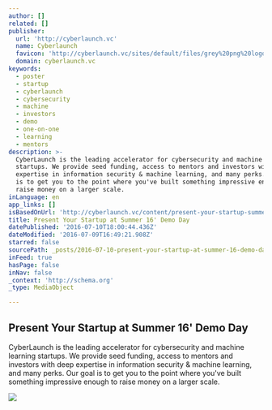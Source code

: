 ```yaml
---
author: []
related: []
publisher:
  url: 'http://cyberlaunch.vc'
  name: Cyberlaunch
  favicon: 'http://cyberlaunch.vc/sites/default/files/grey%20png%20logo.png'
  domain: cyberlaunch.vc
keywords:
  - poster
  - startup
  - cyberlaunch
  - cybersecurity
  - machine
  - investors
  - demo
  - one-on-one
  - learning
  - mentors
description: >-
  CyberLaunch is the leading accelerator for cybersecurity and machine learning
  startups. We provide seed funding, access to mentors and investors with deep
  expertise in information security & machine learning, and many perks. Our goal
  is to get you to the point where you've built something impressive enough to
  raise money on a larger scale.
inLanguage: en
app_links: []
isBasedOnUrl: 'http://cyberlaunch.vc/content/present-your-startup-summer-16-demo-day'
title: Present Your Startup at Summer 16' Demo Day
datePublished: '2016-07-10T18:00:44.436Z'
dateModified: '2016-07-09T16:49:21.908Z'
starred: false
sourcePath: _posts/2016-07-10-present-your-startup-at-summer-16-demo-day.md
inFeed: true
hasPage: false
inNav: false
_context: 'http://schema.org'
_type: MediaObject

---
```

<article style=""><h1>Present Your Startup at Summer 16' Demo Day</h1><p>CyberLaunch is the leading accelerator for cybersecurity and machine learning startups. We provide seed funding, access to mentors and investors with deep expertise in information security &amp; machine learning, and many perks. Our goal is to get you to the point where you've built something impressive enough to raise money on a larger scale.</p><img src="http://cyberlaunch.vc/sites/default/files/logo_0.png" /></article>